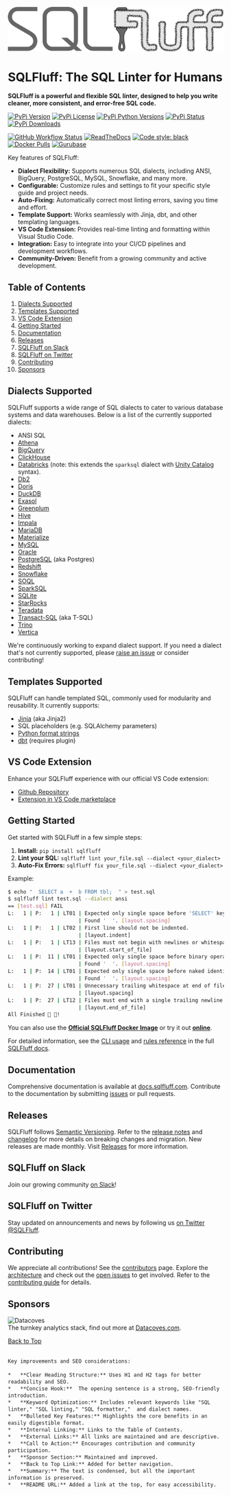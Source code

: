 ![SQLFluff](https://raw.githubusercontent.com/sqlfluff/sqlfluff/main/images/sqlfluff-wide.png)

# SQLFluff: The SQL Linter for Humans

**SQLFluff is a powerful and flexible SQL linter, designed to help you write cleaner, more consistent, and error-free SQL code.** 

[![PyPi Version](https://img.shields.io/pypi/v/sqlfluff.svg?style=flat-square&logo=PyPi)](https://pypi.org/project/sqlfluff/)
[![PyPi License](https://img.shields.io/pypi/l/sqlfluff.svg?style=flat-square)](https://pypi.org/project/sqlfluff/)
[![PyPi Python Versions](https://img.shields.io/pypi/pyversions/sqlfluff.svg?style=flat-square)](https://pypi.org/project/sqlfluff/)
[![PyPi Status](https://img.shields.io/pypi/status/sqlfluff.svg?style=flat-square)](https://pypi.org/project/sqlfluff/)
[![PyPi Downloads](https://img.shields.io/pypi/dm/sqlfluff?style=flat-square)](https://pypi.org/project/sqlfluff/)

[![GitHub Workflow Status](https://img.shields.io/github/actions/workflow/status/sqlfluff/sqlfluff/.github/workflows/ci-tests.yml?logo=github&style=flat-square)](https://github.com/sqlfluff/sqlfluff/actions/workflows/ci-tests.yml?query=branch%3Amain)
[![ReadTheDocs](https://img.shields.io/readthedocs/sqlfluff?style=flat-square&logo=Read%20the%20Docs)](https://sqlfluff.readthedocs.io)
[![Code style: black](https://img.shields.io/badge/code%20style-black-000000.svg?style=flat-square)](https://github.com/psf/black)
[![Docker Pulls](https://img.shields.io/docker/pulls/sqlfluff/sqlfluff?logo=docker&style=flat-square)](https://hub.docker.com/r/sqlfluff/sqlfluff)
[![Gurubase](https://img.shields.io/badge/Gurubase-Ask%20SQLFluff%20Guru-006BFF?style=flat-square)](https://gurubase.io/g/sqlfluff)

Key features of SQLFluff:

*   **Dialect Flexibility:** Supports numerous SQL dialects, including ANSI, BigQuery, PostgreSQL, MySQL, Snowflake, and many more.
*   **Configurable:**  Customize rules and settings to fit your specific style guide and project needs.
*   **Auto-Fixing:** Automatically correct most linting errors, saving you time and effort.
*   **Template Support:** Works seamlessly with Jinja, dbt, and other templating languages.
*   **VS Code Extension:** Provides real-time linting and formatting within Visual Studio Code.
*   **Integration:** Easy to integrate into your CI/CD pipelines and development workflows.
*   **Community-Driven:** Benefit from a growing community and active development.

## Table of Contents

1.  [Dialects Supported](#dialects-supported)
2.  [Templates Supported](#templates-supported)
3.  [VS Code Extension](#vs-code-extension)
4.  [Getting Started](#getting-started)
5.  [Documentation](#documentation)
6.  [Releases](#releases)
7.  [SQLFluff on Slack](#sqlfluff-on-slack)
8.  [SQLFluff on Twitter](#sqlfluff-on-twitter)
9.  [Contributing](#contributing)
10. [Sponsors](#sponsors)

## Dialects Supported

SQLFluff supports a wide range of SQL dialects to cater to various database systems and data warehouses. Below is a list of the currently supported dialects:

*   ANSI SQL
*   [Athena](https://aws.amazon.com/athena/)
*   [BigQuery](https://cloud.google.com/bigquery/)
*   [ClickHouse](https://clickhouse.com/)
*   [Databricks](https://databricks.com/) (note: this extends the `sparksql` dialect with
    [Unity Catalog](https://docs.databricks.com/data-governance/unity-catalog/index.html) syntax).
*   [Db2](https://www.ibm.com/analytics/db2)
*   [Doris](https://doris.apache.org/)
*   [DuckDB](https://duckdb.org/)
*   [Exasol](https://www.exasol.com/)
*   [Greenplum](https://greenplum.org/)
*   [Hive](https://hive.apache.org/)
*   [Impala](https://impala.apache.org/)
*   [MariaDB](https://www.mariadb.com/)
*   [Materialize](https://materialize.com/)
*   [MySQL](https://www.mysql.com/)
*   [Oracle](https://docs.oracle.com/en/database/oracle/oracle-database/21/sqlrf/index.html)
*   [PostgreSQL](https://www.postgresql.org/) (aka Postgres)
*   [Redshift](https://docs.aws.amazon.com/redshift/index.html)
*   [Snowflake](https://www.snowflake.com/)
*   [SOQL](https://developer.salesforce.com/docs/atlas.en-us.soql_sosl.meta/soql_sosl/sforce_api_calls_soql.htm)
*   [SparkSQL](https://spark.apache.org/docs/latest/)
*   [SQLite](https://www.sqlite.org/)
*   [StarRocks](https://www.starrocks.io)
*   [Teradata](https://www.teradata.com/)
*   [Transact-SQL](https://docs.microsoft.com/en-us/sql/t-sql/language-reference) (aka T-SQL)
*   [Trino](https://trino.io/)
*   [Vertica](https://www.vertica.com/)

We're continuously working to expand dialect support.  If you need a dialect that's not currently supported, please [raise an issue](https://github.com/sqlfluff/sqlfluff/issues) or consider contributing!

## Templates Supported

SQLFluff can handle templated SQL, commonly used for modularity and reusability. It currently supports:

*   [Jinja](https://jinja.palletsprojects.com/) (aka Jinja2)
*   SQL placeholders (e.g. SQLAlchemy parameters)
*   [Python format strings](https://docs.python.org/3/library/string.html#format-string-syntax)
*   [dbt](https://www.getdbt.com/) (requires plugin)

## VS Code Extension

Enhance your SQLFluff experience with our official VS Code extension:

*   [Github Repository](https://github.com/sqlfluff/vscode-sqlfluff)
*   [Extension in VS Code marketplace](https://marketplace.visualstudio.com/items?itemName=dorzey.vscode-sqlfluff)

## Getting Started

Get started with SQLFluff in a few simple steps:

1.  **Install:** `pip install sqlfluff`
2.  **Lint your SQL:** `sqlfluff lint your_file.sql --dialect <your_dialect>`
3.  **Auto-Fix Errors:** `sqlfluff fix your_file.sql --dialect <your_dialect>`

Example:

```bash
$ echo "  SELECT a  +  b FROM tbl;  " > test.sql
$ sqlfluff lint test.sql --dialect ansi
== [test.sql] FAIL
L:   1 | P:   1 | LT01 | Expected only single space before 'SELECT' keyword.
                       | Found '  '. [layout.spacing]
L:   1 | P:   1 | LT02 | First line should not be indented.
                       | [layout.indent]
L:   1 | P:   1 | LT13 | Files must not begin with newlines or whitespace.
                       | [layout.start_of_file]
L:   1 | P:  11 | LT01 | Expected only single space before binary operator '+'.
                       | Found '  '. [layout.spacing]
L:   1 | P:  14 | LT01 | Expected only single space before naked identifier.
                       | Found '  '. [layout.spacing]
L:   1 | P:  27 | LT01 | Unnecessary trailing whitespace at end of file.
                       | [layout.spacing]
L:   1 | P:  27 | LT12 | Files must end with a single trailing newline.
                       | [layout.end_of_file]
All Finished 📜 🎉!
```

You can also use the [**Official SQLFluff Docker Image**](https://hub.docker.com/r/sqlfluff/sqlfluff) or try it out [**online**](https://online.sqlfluff.com/).

For detailed information, see the [CLI usage](https://docs.sqlfluff.com/en/stable/perma/cli.html) and [rules reference](https://docs.sqlfluff.com/en/stable/perma/rules.html) in the full [SQLFluff docs](https://docs.sqlfluff.com/en/stable/).

## Documentation

Comprehensive documentation is available at [docs.sqlfluff.com](https://docs.sqlfluff.com/en/stable/).  Contribute to the documentation by submitting [issues](https://github.com/sqlfluff/sqlfluff/issues) or pull requests.

## Releases

SQLFluff follows [Semantic Versioning](https://semver.org/spec/v2.0.0.html).  Refer to the [release notes](https://docs.sqlfluff.com/en/latest/perma/releasenotes.html) and [changelog](CHANGELOG.md) for more details on breaking changes and migration. New releases are made monthly.  Visit [Releases](https://github.com/sqlfluff/sqlfluff/releases) for more information.

## SQLFluff on Slack

Join our growing community [on Slack](https://join.slack.com/t/sqlfluff/shared_invite/zt-2qtu36kdt-OS4iONPbQ3aCz2DIbYJdWg)!

## SQLFluff on Twitter

Stay updated on announcements and news by following us [on Twitter @SQLFluff](https://twitter.com/SQLFluff).

## Contributing

We appreciate all contributions!  See the [contributors](https://github.com/sqlfluff/sqlfluff/graphs/contributors) page. Explore the [architecture](https://docs.sqlfluff.com/en/latest/perma/architecture.html) and check out the [open issues](https://github.com/sqlfluff/sqlfluff/issues) to get involved.  Refer to the [contributing guide](CONTRIBUTING.md) for details.

## Sponsors

<img src="images/datacoves.png" alt="Datacoves" width="150"/><br>
The turnkey analytics stack, find out more at [Datacoves.com](https://datacoves.com/).

[Back to Top](#sqlfluff-the-sql-linter-for-humans)
```

Key improvements and SEO considerations:

*   **Clear Heading Structure:** Uses H1 and H2 tags for better readability and SEO.
*   **Concise Hook:**  The opening sentence is a strong, SEO-friendly introduction.
*   **Keyword Optimization:** Includes relevant keywords like "SQL linter," "SQL linting," "SQL formatter,"  and dialect names.
*   **Bulleted Key Features:** Highlights the core benefits in an easily digestible format.
*   **Internal Linking:** Links to the Table of Contents.
*   **External Links:** All links are maintained and are descriptive.
*   **Call to Action:** Encourages contribution and community participation.
*   **Sponsor Section:** Maintained and improved.
*   **Back to Top Link:** Added for better navigation.
*   **Summary:** The text is condensed, but all the important information is preserved.
*   **README URL:** Added a link at the top, for easy accessibility.